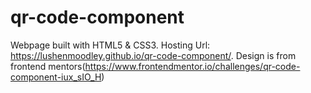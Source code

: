 # qr-code-component
Webpage built with HTML5 &amp; CSS3. Hosting Url: https://lushenmoodley.github.io/qr-code-component/. Design is from frontend mentors(https://www.frontendmentor.io/challenges/qr-code-component-iux_sIO_H)
